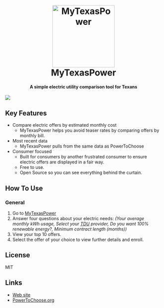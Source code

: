<h1 align="center">
<a href="https://www.mytexaspower.com">
<img src="https://github.com/krisfield/MyTexasPower/blob/master/images/mtp_logo.png?raw=true" lt="MyTexasPower logo" title="MyTexasPower" width=200/>
</a>
<br>
  MyTexasPower
 <br>
</h1>
<h4 align="center">A simple electric utility comparison tool for Texans</h4>

![](https://thumbs.gfycat.com/HarmlessRemoteAoudad-size_restricted.gif)

## Key Features

* Compare electric offers by estimated monthly cost
  - MyTexasPower helps you avoid teaser rates by comparing offers by monthly bill.
* Most recent data
  - MyTexasPower pulls from the same data as PowerToChoose
* Consumer focused
  - Built for consumers by another frustrated consumer to ensure electric offers are displayed in a fair way.
  - Free to use.
  - Open Source so you can see everything behind the curtain.

## How To Use

### General
1. Go to [MyTexasPower](https://www.mytexaspower.com)
2. Answer four questions about your electric needs: 
     *(Your average monthly kWh usage, Select your [TDU](http://quickelectricity.com/utility-providers/) provider, Do you want 100% renewable energy?, Minimum contract length (months))*
3. View your top 10 offers.
4. Select the offer of your choice to view further details and enroll.

## License
MIT

## Links
* [Web site](https://www.mytexaspower.com)
* [PowerToChoose.org](https://www.powertochoose.org)
